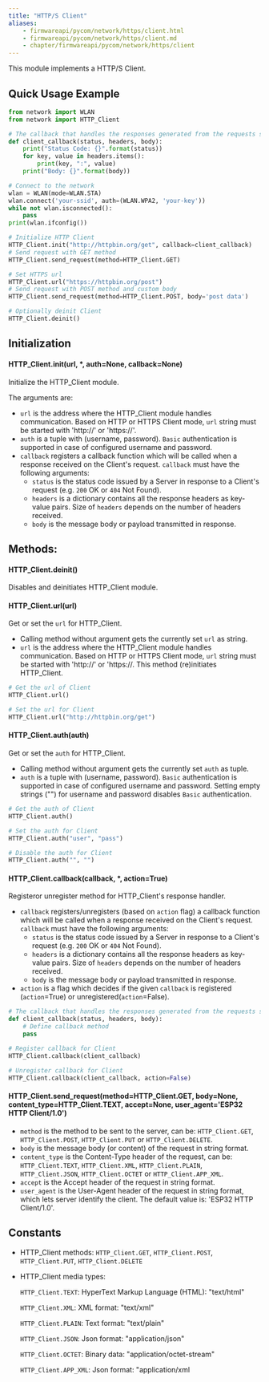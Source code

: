```yaml
---
title: "HTTP/S Client"
aliases:
    - firmwareapi/pycom/network/https/client.html
    - firmwareapi/pycom/network/https/client.md
    - chapter/firmwareapi/pycom/network/https/client
---
```

This module implements a HTTP/S Client.

## Quick Usage Example

```python
from network import WLAN
from network import HTTP_Client

# The callback that handles the responses generated from the requests sent to a HTTP/S Server
def client_callback(status, headers, body):
    print("Status Code: {}".format(status))
    for key, value in headers.items(): 
        print(key, ":", value) 
    print("Body: {}".format(body))

# Connect to the network
wlan = WLAN(mode=WLAN.STA)
wlan.connect('your-ssid', auth=(WLAN.WPA2, 'your-key'))
while not wlan.isconnected():
    pass
print(wlan.ifconfig())

# Initialize HTTP Client
HTTP_Client.init("http://httpbin.org/get", callback=client_callback)
# Send request with GET method
HTTP_Client.send_request(method=HTTP_Client.GET)

# Set HTTPS url
HTTP_Client.url("https://httpbin.org/post")
# Send request with POST method and custom body
HTTP_Client.send_request(method=HTTP_Client.POST, body='post data')

# Optionally deinit Client
HTTP_Client.deinit()
```

## Initialization

#### HTTP_Client.init(url, *, auth=None, callback=None)

Initialize the HTTP_Client module.

The arguments are:

* `url` is the address where the HTTP_Client module handles communication. Based on HTTP or HTTPS Client mode, `url` string must be started with 'http://' or 'https://'.
* `auth` is a tuple with (username, password). `Basic` authentication is supported in case of configured username and password.
* `callback` registers a callback function which will be called when a response received on the Client's request. `callback` must have the following arguments:
  * `status` is the status code issued by a Server in response to a Client's request (e.g. `200` OK or `404` Not Found).
  * `headers` is a dictionary contains all the response headers as key-value pairs. Size of `headers` depends on the number of headers received.
  * `body` is the message body or payload transmitted in response.

## Methods:

#### HTTP_Client.deinit()

Disables and deinitiates HTTP_Client module.

#### HTTP_Client.url(url)

Get or set the `url` for HTTP_Client. 
* Calling method without argument gets the currently set `url` as string. 
* `url` is the address where the HTTP_Client module handles communication. Based on HTTP or HTTPS Client mode, `url` string must be started with 'http://' or 'https://.
This method (re)initiates HTTP_Client.

```python
# Get the url of Client
HTTP_Client.url()

# Set the url for Client
HTTP_Client.url("http://httpbin.org/get")
```

#### HTTP_Client.auth(auth)

Get or set the `auth` for HTTP_Client. 
* Calling method without argument gets the currently set `auth` as tuple. 
* `auth` is a tuple with (username, password). `Basic` authentication is supported in case of configured username and password. Setting empty strings ("") for username and password disables `Basic` authentication.

```python
# Get the auth of Client
HTTP_Client.auth()

# Set the auth for Client
HTTP_Client.auth("user", "pass")

# Disable the auth for Client
HTTP_Client.auth("", "")
```

#### HTTP_Client.callback(callback, *, action=True)

Registeror unregister method for HTTP_Client's response handler.
* `callback` registers/unregisters (based on `action` flag) a callback function which will be called when a response received on the Client's request. `callback` must have the following arguments:
  * `status` is the status code issued by a Server in response to a Client's request (e.g. `200` OK or `404` Not Found).
  * `headers` is a dictionary contains all the response headers as key-value pairs. Size of `headers` depends on the number of headers received.
  * `body` is the message body or payload transmitted in response.
* `action` is a flag which decides if the given `callback` is registered (`action`=True) or unregistered(`action`=False).

```python
# The callback that handles the responses generated from the requests sent to a HTTP/S Server
def client_callback(status, headers, body):
    # Define callback method
    pass

# Register callback for Client
HTTP_Client.callback(client_callback)

# Unregister callback for Client
HTTP_Client.callback(client_callback, action=False)
```

#### HTTP\_Client.send\_request(method=HTTP_Client.GET, body=None, content_type=HTTP_Client.TEXT, accept=None, user_agent='ESP32 HTTP Client/1.0')

* `method` is the method to be sent to the server, can be: `HTTP_Client.GET`, `HTTP_Client.POST`, `HTTP_Client.PUT` or `HTTP_Client.DELETE`.
* `body` is the message body (or content) of the request in string format.
* `content_type` is the Content-Type header of the request, can be: `HTTP_Client.TEXT`, `HTTP_Client.XML`, `HTTP_Client.PLAIN`, `HTTP_Client.JSON`, `HTTP_Client.OCTET` or `HTTP_Client.APP_XML`.
* `accept` is the Accept header of the request in string format.
* `user_agent` is the User-Agent header of the request in string format, which lets server identify the client. The default value is: \'ESP32 HTTP Client/1.0\'.

## Constants
* HTTP_Client methods: `HTTP_Client.GET`, `HTTP_Client.POST`, `HTTP_Client.PUT`, `HTTP_Client.DELETE`
* HTTP_Client media types:

  `HTTP_Client.TEXT`: HyperText Markup Language (HTML): "text/html"

  `HTTP_Client.XML`: XML format: "text/xml"

  `HTTP_Client.PLAIN`: Text format: "text/plain"

  `HTTP_Client.JSON`: Json format: "application/json"

  `HTTP_Client.OCTET`: Binary data: "application/octet-stream"

  `HTTP_Client.APP_XML`: Json format: "application/xml
